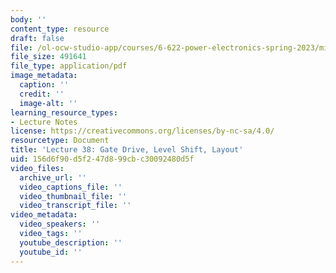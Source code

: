 ```yaml
---
body: ''
content_type: resource
draft: false
file: /ol-ocw-studio-app/courses/6-622-power-electronics-spring-2023/mit6_622_s23_lec382.pdf
file_size: 491641
file_type: application/pdf
image_metadata:
  caption: ''
  credit: ''
  image-alt: ''
learning_resource_types:
- Lecture Notes
license: https://creativecommons.org/licenses/by-nc-sa/4.0/
resourcetype: Document
title: 'Lecture 38: Gate Drive, Level Shift, Layout'
uid: 156d6f90-d5f2-47d8-99cb-c30092480d5f
video_files:
  archive_url: ''
  video_captions_file: ''
  video_thumbnail_file: ''
  video_transcript_file: ''
video_metadata:
  video_speakers: ''
  video_tags: ''
  youtube_description: ''
  youtube_id: ''
---
```

